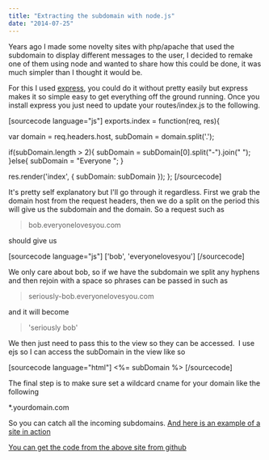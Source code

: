 ```yaml
---
title: "Extracting the subdomain with node.js"
date: "2014-07-25"
---
```


Years ago I made some novelty sites with php/apache that used the subdomain to display different messages to the user, I decided to remake one of them using node and wanted to share how this could be done, it was much simpler than I thought it would be.

For this I used [express](http://expressjs.com/), you could do it without pretty easily but express makes it so simple easy to get everything off the ground running. Once you install express you just need to update your routes/index.js to the following.

\[sourcecode language="js"\] exports.index = function(req, res){

var domain = req.headers.host, subDomain = domain.split('.');

if(subDomain.length > 2){ subDomain = subDomain\[0\].split("-").join(" "); }else{ subDomain = "Everyone "; }

res.render('index', { subDomain: subDomain }); }; \[/sourcecode\]

It's pretty self explanatory but I'll go through it regardless. First we grab the domain host from the request headers, then we do a split on the period this will give us the subdomain and the domain. So a request such as

> bob.everyonelovesyou.com

should give us

\[sourcecode language="js"\] \['bob', 'everyonelovesyou'\] \[/sourcecode\]

We only care about bob, so if we have the subdomain we split any hyphens and then rejoin with a space so phrases can be passed in such as

> seriously-bob.everyonelovesyou.com

and it will become

> 'seriously bob'

We then just need to pass this to the view so they can be accessed.  I use ejs so I can access the subDomain in the view like so

\[sourcecode language="html"\] <%= subDomain %> \[/sourcecode\]

The final step is to make sure set a wildcard cname for your domain like the following

\*.yourdomain.com

So you can catch all the incoming subdomains. [And here is an example of a site in action](http://some-text.fuckinghatesyou.com)

[You can get the code from the above site from github](https://github.com/loktar00/effinhatesyou)
